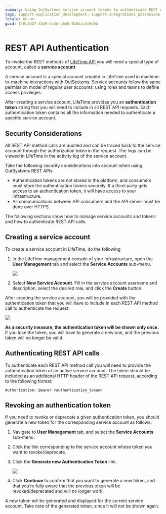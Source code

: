 ```yaml
---
summary: Using OutSystems service account tokens to authenticate REST API method calls.
tags: support-application_development; support-Integrations_Extensions
locale: en-us
guid: 1f0c3b37-45b9-4a4d-b640-016dac5f5d6b
---
```


# REST API Authentication

To invoke the REST methods of [LifeTime API](<../auto/lifetime-deployment-api-v2.final.md>) you will need a special type of account, called a **service account**.

A service account is a special account created in LifeTime used in machine-to-machine interactions with OutSystems. Service accounts follow the same permission model of regular user accounts, using roles and teams to define access privileges.

After creating a service account, LifeTime provides you an **authentication token** string that you will need to include in all REST API requests. Each authentication token contains all the information needed to authenticate a specific service account.


## Security Considerations

All REST API method calls are audited and can be traced back to the service account through the authorization token in the request. The logs can be viewed in LifeTime in the activity log of the service account.

Take the following security considerations into account when using OutSystems REST APIs:

* Authentication tokens are not stored in the platform, and consumers must store the authentication tokens securely. If a third-party gets access to an authentication token, it will have access to your infrastructure.
* All communications between API consumers and the API server must be done over HTTPS. 

The following sections show how to manage service accounts and tokens and how to authenticate REST API calls.

## Creating a service account

To create a service account in LifeTime, do the following:

1. In the LifeTime management console of your infrastructure, open the **User Management** tab and select the **Service Accounts** sub-menu. 

    ![](images/lt_service_accounts.png)

2. Select **New Service Account**. Fill in the service account username and description, select the desired role, and click the **Create** button. 

After creating the service account, you will be provided with the authentication token that you will have to include in each REST API method call to authenticate the request.

![](images/lt_auth_token_blurred.png)
    
**As a security measure, the authentication token will be shown only once.** If you lose the token, you will have to generate a new one, and the previous token will no longer be valid.

## Authenticating REST API calls

To authenticate each REST API method call you will need to provide the authentication token of an active service account. The token should be included as an additional HTTP header of the REST API request, according to the following format:

    Authorization: Bearer <authentication_token>


## Revoking an authentication token

If you need to revoke or deprecate a given authentication token, you should generate a new token for the corresponding service account as follows:

1. Navigate to **User Management** tab, and select the **Service Accounts** sub-menu. 

1. Click the link corresponding to the service account whose token you want to revoke/deprecate. 

1. Click the **Generate new Authentication Token** link. 

    ![](images/lt_gen_new_auth_token.png)

1. Click **Continue** to confirm that you want to generate a new token, and that you’re fully aware that the previous token will be revoked/deprecated and will no longer work. 

A new token will be generated and displayed for the current service account. Take note of the generated token, since it will not be shown again.
